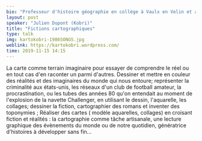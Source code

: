 ```yaml
---
bio: "Professeur d'histoire géographie en collège à Vaulx en Velin et auteur de fictions radiophoniques et cartographiques"
layout: post
speaker: "Julien Dupont (Kobri)"
title: "Fictions cartographiques"
type: talk
img: kartokobri-1986SONGS.jpg
weblink: https://kartokobri.wordpress.com/
time: 2019-11-15 14:15
---
```


La carte comme terrain imaginaire pour essayer de comprendre le réel ou en tout cas d'en raconter un parmi d'autres.
Dessiner et mettre en couleur des réalités et des imaginaires du monde qui nous entoure; représenter la criminalité aux états-unis, les réseaux d'un club de football amateur, la procrastination, ou les tubes des années 80 qu'on entendait au moment de l'explosion de la navette Challenger, en utilisant le dessin, l'aquarelle, les collages; dessiner la fiction, cartographier des romans et inventer des toponymies ; Réaliser des cartes ( modèle aquarelles, collages) en croisant fiction et réalités  : la cartographie comme tâche artisanale, une lecture graphique des évènements du  monde ou de notre quotidien, génératrice d'histoires à développer sans fin...       
